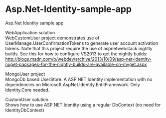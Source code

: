 Asp.Net-Identity-sample-app
===============================

Asp.Net Identity sample app <br>

WebApplication solution <br>
WebCustomUser project demonstrates use of UserManage.UserConfirmationTokens to generate user account activation tokens.
Note that this project require the use of aspnetwebstack nightly builds.
See this for how to configure VS2013 to get the nightly builds:
http://blogs.msdn.com/b/webdev/archive/2013/10/09/asp-net-identity-nuget-packages-for-the-nightly-builds-are-available-on-myget.aspx

MongoUser project <br>
MongoDb based UserStore. A ASP.NET Identity implementation with no dependencies on Microsoft.AspNet.Identity.EntitFramework.
Only Identity.Core needed.

CustomUser solution <br>
Shows how to use ASP.NET Identity using a regular DbContext (no need for IdentityDbContext)
